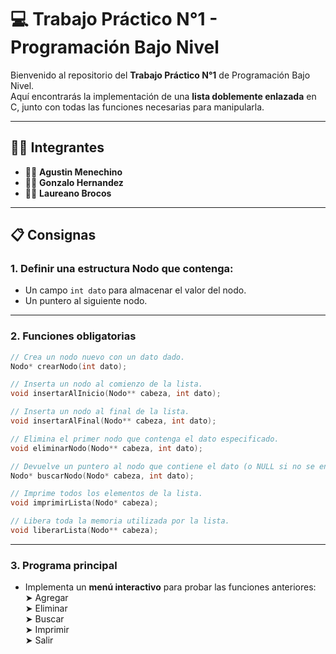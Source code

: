 # 💻 Trabajo Práctico N°1 - Programación Bajo Nivel

Bienvenido al repositorio del **Trabajo Práctico N°1** de Programación Bajo Nivel.  
Aquí encontrarás la implementación de una **lista doblemente enlazada** en C, junto con todas las funciones necesarias para manipularla.

---
## 👨‍💻 Integrantes

- 🦸‍♂️ **Agustin Menechino**
- 🦸‍♂️ **Gonzalo Hernandez**
- 🦸‍♂️ **Laureano Brocos**

---
## 📋 Consignas

### 1. Definir una estructura Nodo que contenga:
- Un campo `int dato` para almacenar el valor del nodo.
- Un puntero al siguiente nodo.

---

### 2. Funciones obligatorias

```c
// Crea un nodo nuevo con un dato dado.
Nodo* crearNodo(int dato);

// Inserta un nodo al comienzo de la lista.
void insertarAlInicio(Nodo** cabeza, int dato);

// Inserta un nodo al final de la lista.
void insertarAlFinal(Nodo** cabeza, int dato);

// Elimina el primer nodo que contenga el dato especificado.
void eliminarNodo(Nodo** cabeza, int dato);

// Devuelve un puntero al nodo que contiene el dato (o NULL si no se encuentra).
Nodo* buscarNodo(Nodo* cabeza, int dato);

// Imprime todos los elementos de la lista.
void imprimirLista(Nodo* cabeza);

// Libera toda la memoria utilizada por la lista.
void liberarLista(Nodo** cabeza);
```

---

### 3. Programa principal

- Implementa un **menú interactivo** para probar las funciones anteriores:  
  ➤ Agregar  
  ➤ Eliminar  
  ➤ Buscar  
  ➤ Imprimir  
  ➤ Salir


